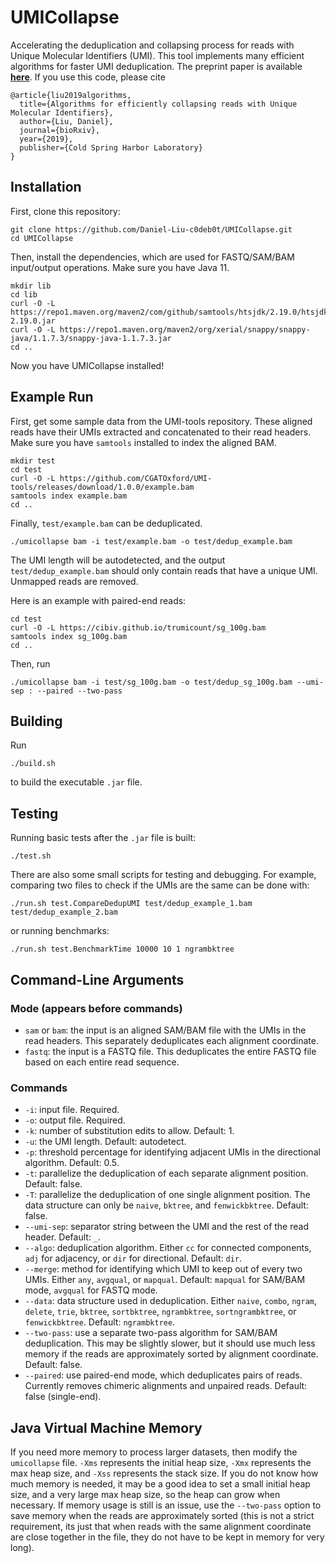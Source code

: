 # UMICollapse
Accelerating the deduplication and collapsing process for reads with Unique Molecular Identifiers (UMI). This tool implements many efficient algorithms for faster UMI deduplication. The preprint paper is available **[here](https://www.biorxiv.org/content/10.1101/648683v2)**. If you use this code, please cite

```
@article{liu2019algorithms,
  title={Algorithms for efficiently collapsing reads with Unique Molecular Identifiers},
  author={Liu, Daniel},
  journal={bioRxiv},
  year={2019},
  publisher={Cold Spring Harbor Laboratory}
}
```

## Installation
First, clone this repository:
```
git clone https://github.com/Daniel-Liu-c0deb0t/UMICollapse.git
cd UMICollapse
```
Then, install the dependencies, which are used for FASTQ/SAM/BAM input/output operations. Make sure you have Java 11.
```
mkdir lib
cd lib
curl -O -L https://repo1.maven.org/maven2/com/github/samtools/htsjdk/2.19.0/htsjdk-2.19.0.jar
curl -O -L https://repo1.maven.org/maven2/org/xerial/snappy/snappy-java/1.1.7.3/snappy-java-1.1.7.3.jar
cd ..
```
Now you have UMICollapse installed!

## Example Run
First, get some sample data from the UMI-tools repository. These aligned reads have their UMIs extracted and concatenated to their read headers. Make sure you have `samtools` installed to index the aligned BAM.
```
mkdir test
cd test
curl -O -L https://github.com/CGATOxford/UMI-tools/releases/download/1.0.0/example.bam
samtools index example.bam
cd ..
```
Finally, `test/example.bam` can be deduplicated.
```
./umicollapse bam -i test/example.bam -o test/dedup_example.bam
```
The UMI length will be autodetected, and the output `test/dedup_example.bam` should only contain reads that have a unique UMI. Unmapped reads are removed.

Here is an example with paired-end reads:
```
cd test
curl -O -L https://cibiv.github.io/trumicount/sg_100g.bam
samtools index sg_100g.bam
cd ..
```
Then, run
```
./umicollapse bam -i test/sg_100g.bam -o test/dedup_sg_100g.bam --umi-sep : --paired --two-pass
```

## Building
Run
```
./build.sh
```
to build the executable `.jar` file.

## Testing
Running basic tests after the `.jar` file is built:
```
./test.sh
```
There are also some small scripts for testing and debugging. For example, comparing two files to check if the UMIs are the same can be done with:
```
./run.sh test.CompareDedupUMI test/dedup_example_1.bam test/dedup_example_2.bam
```
or running benchmarks:
```
./run.sh test.BenchmarkTime 10000 10 1 ngrambktree
```

## Command-Line Arguments
### Mode (appears before commands)
* `sam` or `bam`: the input is an aligned SAM/BAM file with the UMIs in the read headers. This separately deduplicates each alignment coordinate.
* `fastq`: the input is a FASTQ file. This deduplicates the entire FASTQ file based on each entire read sequence.

### Commands
* `-i`: input file. Required.
* `-o`: output file. Required.
* `-k`: number of substitution edits to allow. Default: 1.
* `-u`: the UMI length. Default: autodetect.
* `-p`: threshold percentage for identifying adjacent UMIs in the directional algorithm. Default: 0.5.
* `-t`: parallelize the deduplication of each separate alignment position. Default: false.
* `-T`: parallelize the deduplication of one single alignment position. The data structure can only be `naive`, `bktree`, and `fenwickbktree`. Default: false.
* `--umi-sep`: separator string between the UMI and the rest of the read header. Default: `_`.
* `--algo`: deduplication algorithm. Either `cc` for connected components, `adj` for adjacency, or `dir` for directional. Default: `dir`.
* `--merge`: method for identifying which UMI to keep out of every two UMIs. Either `any`, `avgqual`, or `mapqual`. Default: `mapqual` for SAM/BAM mode, `avgqual` for FASTQ mode.
* `--data`: data structure used in deduplication. Either `naive`, `combo`, `ngram`, `delete`, `trie`, `bktree`, `sortbktree`, `ngrambktree`, `sortngrambktree`, or `fenwickbktree`. Default: `ngrambktree`.
* `--two-pass`: use a separate two-pass algorithm for SAM/BAM deduplication. This may be slightly slower, but it should use much less memory if the reads are approximately sorted by alignment coordinate. Default: false.
* `--paired`: use paired-end mode, which deduplicates pairs of reads. Currently removes chimeric alignments and unpaired reads. Default: false (single-end).

## Java Virtual Machine Memory
If you need more memory to process larger datasets, then modify the `umicollapse` file. `-Xms` represents the initial heap size, `-Xmx` represents the max heap size, and `-Xss` represents the stack size. If you do not know how much memory is needed, it may be a good idea to set a small initial heap size, and a very large max heap size, so the heap can grow when necessary. If memory usage is still is an issue, use the `--two-pass` option to save memory when the reads are approximately sorted (this is not a strict requirement, its just that when reads with the same alignment coordinate are close together in the file, they do not have to be kept in memory for very long).
